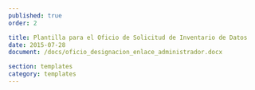 ```yaml
---
published: true
order: 2

title: Plantilla para el Oficio de Solicitud de Inventario de Datos
date: 2015-07-28
document: /docs/oficio_designacion_enlace_administrador.docx

section: templates
category: templates
---
```

